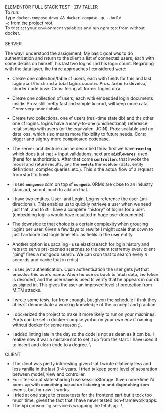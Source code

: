 <!-- Copy and paste the converted output. -->

<!-----
NEW: Check the "Suppress top comment" option to remove this info from the output.

Conversion time: 0.51 seconds.


Using this Markdown file:

1. Paste this output into your source file.
2. See the notes and action items below regarding this conversion run.
3. Check the rendered output (headings, lists, code blocks, tables) for proper
   formatting and use a linkchecker before you publish this page.

Conversion notes:

* Docs to Markdown version 1.0β29
* Thu Aug 13 2020 12:05:04 GMT-0700 (PDT)
* Source doc: Elementor test - ziv taller
----->
ELEMENTOR FULL STACK TEST - ZIV TALLER \
To run: \
Type <code>docker-compose down && docker-compose up --build -d</code> from the project root.  \
To test set your environment variables and run npm test from without docker.  \
\
SERVER

The way I understood the assignment, My basic goal was to do authentication and return to the client a list of connected users, each with some details on himself, his last two logins and his login count. 
Regarding with the data layer, the three approaches I considered were:
*   Create one collection/table of users, each with fields for this and last login start/finish and a total logins counter. Pros: faster to develop, shorter code base. Cons: losing all former logins data.
*   Create one collection of users, each with embedded login documents inside. Pros: still pretty fast and simple to crud, will keep more data.  Cons: very unscalabale.
*   Create two collections. one of users (real-time state db) and the other one of logins. logins have a many-to-one (unidirectional) reference relationship with  users (or the equivalent JOIN). Pros: scalable and no data loss, which also means more flexibility to future needs. Cons: bigger and slightly more complicated codebase.

*   The server architecture can be described thus: first we have  <strong><code>routing</code></strong> which does just that + input validations, next are <strong><code>middlewares </code></strong>used (here) for authorization. After that come <strong><code>controllers</code></strong>  that invoke the model and return results, and the <strong><code>models</code></strong> themselves (data, entity definitions, complex queries, etc.). This is the actual flow of a request from start to finish.
*   I used <strong><code>mongoose</code></strong> odm on top of <strong><code>mongodb</code></strong>. ORMs are close to an industry standard, so not much to add on that. 
*   I have two entities. User `and Login. Logins reference the user (uni-directional). This enables us to quickly retrieve a user when we need just that, and to still have a complete “history” of logins for a user. (embedding logins would have resulted in huge user documents). 
*   The downside to that choice is a certain complexity when grouping logins per user. Given a few days to rewrite I might scale that down to just hardcode last login time, etc. as fields in the user entity. 
*   Another option is upscaling - use elasticsearch for login history and redis to serve pre-cached searches to the client (currently every client “ping” fires a mongodb search. We can cron that to search every <em>n </em>seconds and cache that in redis). 
*   I used jwt authentication. Upon authentication the user gets jwt that encodes this user’s name. When he comes back to fetch data, the token is decoded, and the username is used to verify that he appears in our db as signed in. This gives the user an improved level of protection from MITM attacks. 
*   I wrote some tests, far from enough, but given the schedule I think they at least demonstrate a working knowledge of the concept and practice.
*   I dockerized the project to make it more likely to run on your machines. Ports can be set in docker-compse.yml or on your own env if running without docker for some reason ;).
*   I added linting late in the day so the code is not as clean as it can be. I realize now it was a mistake not to set it up from the start. I have used it to indent and clean code to a degree. \

CLIENT

*   The client was pretty interesting given that I wrote relatively less and less vanilla in the last 3-4 years. I tried to keep some level of separation between model, view and controller.
*   For inter-script state sharing I use sessionStorage. Given more time i’d come up with something based on listening to and dispatching dom events, but for now it works.
*   I tried at one stage to create tests for the frontend part but it took too much time, given the fact that I have never tested non-framework apps.
*   The Api consuming service is wrapping the fetch api. \
